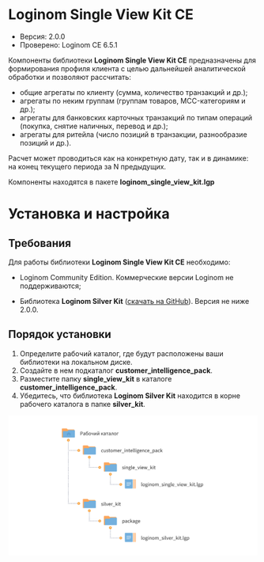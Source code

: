 # Loginom Single View Kit CE

* Версия: 2.0.0
* Проверено: Loginom CE 6.5.1

Компоненты библиотеки **Loginom Single View Kit CE** предназначены для формирования профиля клиента с целью дальнейшей аналитической обработки и позволяют рассчитать:

* общие агрегаты по клиенту (сумма, количество транзакций и др.);
* агрегаты по неким группам (группам товаров, MCC-категориям и др.);
* агрегаты для банковских карточных транзакций по типам операций (покупка, снятие наличных, перевод и др.);
* агрегаты для ритейла (число позиций в транзакции, разнообразие позиций и др.).

Расчет может проводиться как на конкретную дату, так и в динамике: на конец текущего периода за N предыдущих.

Компоненты находятся в пакете **loginom_single_view_kit.lgp**

# Установка и настройка

## Требования

Для работы  библиотеки **Loginom Single View Kit CE** необходимо:

* Loginom Community Edition. Коммерческие версии Loginom не поддерживаются;

* Библиотека **Loginom Silver Kit** ([скачать на GitHub](https://github.com/loginom/loginom-silver-kit)). Версия не ниже 2.0.0.

## Порядок установки

1. Определите рабочий каталог, где будут расположены ваши библиотеки на локальном диске.
2. Создайте в нем подкаталог **customer_intelligence_pack**.
3. Разместите папку **single_view_kit** в каталоге **customer_intelligence_pack**.
4. Убедитесь, что библиотека **Loginom Silver Kit** находится в корне рабочего каталога в папке **silver_kit**.

![Схема расположения библиотеки в рабочем каталоге](docs/img/single-view-kit.svg)
